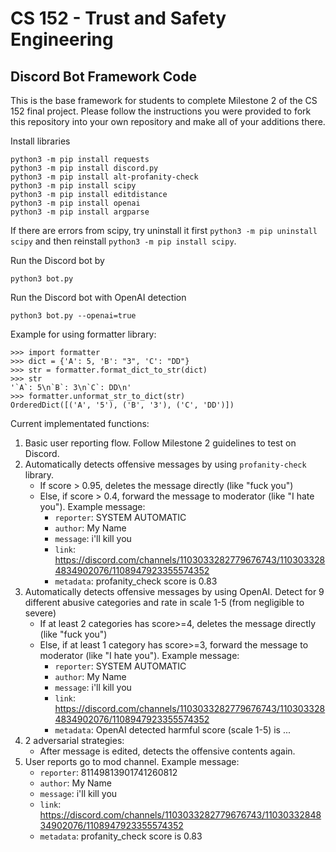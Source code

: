 # CS 152 - Trust and Safety Engineering
## Discord Bot Framework Code

This is the base framework for students to complete Milestone 2 of the CS 152 final project. Please follow the instructions you were provided to fork this repository into your own repository and make all of your additions there. 

Install libraries
```
python3 -m pip install requests
python3 -m pip install discord.py
python3 -m pip install alt-profanity-check
python3 -m pip install scipy
python3 -m pip install editdistance
python3 -m pip install openai
python3 -m pip install argparse
```
If there are errors from scipy, try uninstall it first `python3 -m pip uninstall scipy` and then reinstall `python3 -m pip install scipy`. 

Run the Discord bot by
``` 
python3 bot.py
```

Run the Discord bot with OpenAI detection
```
python3 bot.py --openai=true
```

Example for using formatter library:
```
>>> import formatter
>>> dict = {'A': 5, 'B': "3", 'C': "DD"}
>>> str = formatter.format_dict_to_str(dict)
>>> str
'`A`: 5\n`B`: 3\n`C`: DD\n'
>>> formatter.unformat_str_to_dict(str)
OrderedDict([('A', '5'), ('B', '3'), ('C', 'DD')])
```
Current implementated functions:
1. Basic user reporting flow. Follow Milestone 2 guidelines to test on Discord. 
2. Automatically detects offensive messages by using `profanity-check` library.
    - If score > 0.95, deletes the message directly (like "fuck you")
    - Else, if score > 0.4, forward the message to moderator (like "I hate you"). Example message: 
      - `reporter`: SYSTEM AUTOMATIC
      - `author`: My Name
      - `message`: i'll kill you
      - `link`: https://discord.com/channels/1103033282779676743/1103033284834902076/1108947923355574352
      - `metadata`: profanity_check score is 0.83
3. Automatically detects offensive messages by using OpenAI. Detect for 9 different abusive categories and rate in scale 1-5 (from negligible to severe)
    - If at least 2 categories has score>=4, deletes the message directly (like "fuck you")
    - Else, if at least 1 category has score>=3, forward the message to moderator (like "I hate you"). Example message: 
      - `reporter`: SYSTEM AUTOMATIC
      - `author`: My Name
      - `message`: i'll kill you
      - `link`: https://discord.com/channels/1103033282779676743/1103033284834902076/1108947923355574352
      - `metadata`: OpenAI detected harmful score (scale 1-5) is ...
4. 2 adversarial strategies: 
   - After message is edited, detects the offensive contents again. 
5. User reports go to mod channel. Example message:
      - `reporter`: 81149813901741260812
      - `author`: My Name
      - `message`: i'll kill you
      - `link`: https://discord.com/channels/1103033282779676743/1103033284834902076/1108947923355574352
      - `metadata`: profanity_check score is 0.83